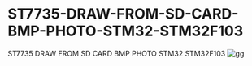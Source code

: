 # ST7735-DRAW-FROM-SD-CARD-BMP-PHOTO-STM32-STM32F103
ST7735 DRAW FROM SD CARD BMP PHOTO STM32 STM32F103
![gg](https://user-images.githubusercontent.com/31142397/196008066-ae1993ef-6e9c-46bb-9861-cbe2cf6c35ff.jpg)

